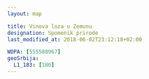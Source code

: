 ```yaml
---
layout: map

title: Vinova loza u Zemunu
designation: Spomenik prirode
last_modified_at: 2018-06-02T23:12:18+02:00

WDPA: [555588967]
geoSrbija:
  L1_183: [186]
---
```

